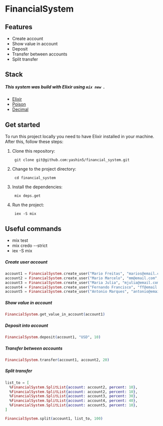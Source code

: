 # FinancialSystem

## Features
- Create account
- Show value in account
- Deposit
- Transfer between accounts
- Split transfer

## Stack

##### This system was build with Elixir using ```mix new ```.
- [Elixir](https://github.com/elixir-lang/elixir)
- [Poison](https://github.com/devinus/poison)
- [Decimal](https://github.com/ericmj/decimal)

## Get started
To run this project locally you need to have Elixir installed in your machine. After this, follow these steps:

1. Clone this repository:

        git clone git@github.com:yashin5/financial_system.git 

2. Change to the project directory:
    
        cd financial_system
        
3. Install the dependencies:

        mix deps.get

4. Run the project:

        iex -S mix
        
## Useful commands
- mix test
- mix credo --strict
- iex -S mix

##### Create user account

```elixir
account1 = FinancialSystem.create_user("Mario Freitas", "marios@email.com", "BRL", 100)
account2 = FinancialSystem.create_user("Mario Marcelo", "mm@email.com", "USD", 100)
account3 = FinancialSystem.create_user("Maria Julia", "mjulia@email.com", "EUR", 100)
account4 = FinancialSystem.create_user("Fernando Francisco", "ff@email.com", "CZK", 100)
account5 = FinancialSystem.create_user("Antonio Marques", "antonio@email.com", "BRL", 100)
```
##### Show value in account

```elixir
FinancialSystem.get_value_in_account(account1)
```

##### Deposit into account

```elixir
FinancialSystem.deposit(account1, "USD", 10)
```

##### Transfer between accounts

```elixir
FinancialSystem.transfer(account1, account2, 20)
```

##### Split transfer

```elixir
list_to = [
  %FinancialSystem.SplitList{account: account2, percent: 10},
  %FinancialSystem.SplitList{account: account2, percent: 10},
  %FinancialSystem.SplitList{account: account3, percent: 30},
  %FinancialSystem.SplitList{account: account4, percent: 40},
  %FinancialSystem.SplitList{account: account5, percent: 10},
]

FinancialSystem.split(account1, list_to, 100)
```

